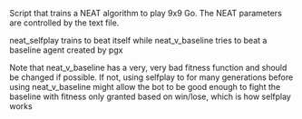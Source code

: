 Script that trains a NEAT algorithm to play 9x9 Go. The NEAT parameters are controlled by the text file.

neat_selfplay trains to beat itself while neat_v_baseline tries to beat a baseline agent created by pgx

Note that neat_v_baseline has a very, very bad fitness function and should be changed if possible. If not, using selfplay to for many generations before using neat_v_baseline might allow the bot to be good enough to fight the baseline with fitness only granted based on win/lose, which is how selfplay works

